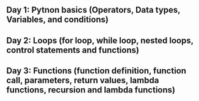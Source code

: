 ## Day 1: Pytnon basics (Operators, Data types, Variables, and conditions)

## Day 2: Loops (for loop, while loop, nested loops, control statements and functions)

## Day 3: Functions (function definition, function call, parameters, return values, lambda functions, recursion and lambda functions)